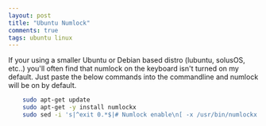 ```yaml
---
layout: post
title: "Ubuntu Numlock"
comments: true
tags: ubuntu linux
---
```


If your using a smaller Ubuntu or Debian based distro (lubuntu, solusOS, etc..) you'll often find that numlock on the keyboard isn't turned on my default.
Just paste the below commands into the commandline and numlock will be on by default.

``` bash
    sudo apt-get update
    sudo apt-get -y install numlockx
    sudo sed -i 's|^exit 0.*$|# Numlock enable\n[ -x /usr/bin/numlockx ] \&\& numlockx on\n\nexit 0|' /etc/rc.local
```
